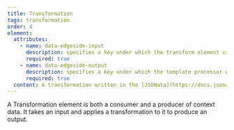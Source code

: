 ```yaml
---
title: Transformation
tags: transformation
order: 4
element:
  attributes:
    - name: data-edgeside-input
      description: specifies a key under which the transform element can expect to find  the data it needs to transform.
      required: true
    - name: data-edgeside-output
      description: specifies a key under which the template processor will output transformed data
      required: true
  content: A transformation written in the [JSONata](https://docs.jsonata.org/overview.html) transformation language.
---
```

A Transformation element is both a consumer and a producer of context data. It takes an input and applies a transformation to it to produce an output.
